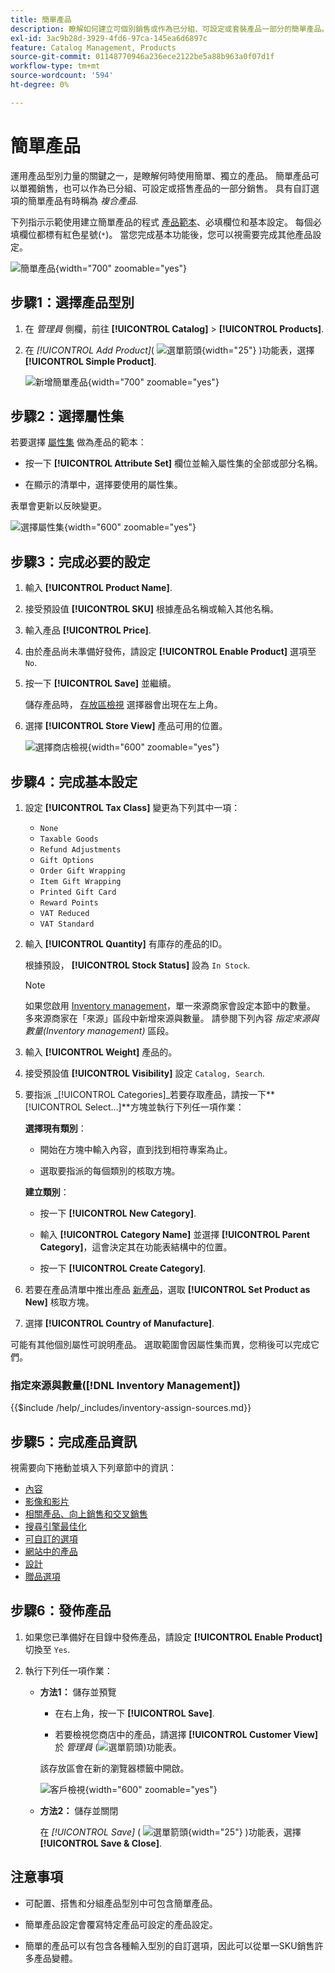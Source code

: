 ```yaml
---
title: 簡單產品
description: 瞭解如何建立可個別銷售或作為已分組、可設定或套裝產品一部分的簡單產品。
exl-id: 3ac9b28d-3929-4fd6-97ca-145ea6d6897c
feature: Catalog Management, Products
source-git-commit: 01148770946a236ece2122be5a88b963a0f07d1f
workflow-type: tm+mt
source-wordcount: '594'
ht-degree: 0%

---
```


# 簡單產品

運用產品型別力量的關鍵之一，是瞭解何時使用簡單、獨立的產品。 簡單產品可以單獨銷售，也可以作為已分組、可設定或搭售產品的一部分銷售。 具有自訂選項的簡單產品有時稱為 _複合產品_.

下列指示示範使用建立簡單產品的程式 [產品範本](attribute-sets.md)、必填欄位和基本設定。 每個必填欄位都標有紅色星號(`*`)。 當您完成基本功能後，您可以視需要完成其他產品設定。

![簡單產品](./assets/product-simple.png){width="700" zoomable="yes"}

## 步驟1：選擇產品型別

1. 在 _管理員_ 側欄，前往 **[!UICONTROL Catalog]** > **[!UICONTROL Products]**.

1. 在 _[!UICONTROL Add Product]_( ![選單箭頭](../assets/icon-menu-down-arrow-red.png){width="25"} )功能表，選擇&#x200B;**[!UICONTROL Simple Product]**.

   ![新增簡單產品](./assets/product-add-simple.png){width="700" zoomable="yes"}

## 步驟2：選擇屬性集

若要選擇 [屬性集](attribute-sets.md) 做為產品的範本：

- 按一下 **[!UICONTROL Attribute Set]** 欄位並輸入屬性集的全部或部分名稱。

- 在顯示的清單中，選擇要使用的屬性集。

表單會更新以反映變更。

![選擇屬性集](./assets/product-create-choose-attribute-set.png){width="600" zoomable="yes"}

## 步驟3：完成必要的設定

1. 輸入 **[!UICONTROL Product Name]**.

1. 接受預設值 **[!UICONTROL SKU]** 根據產品名稱或輸入其他名稱。

1. 輸入產品 **[!UICONTROL Price]**.

1. 由於產品尚未準備好發佈，請設定 **[!UICONTROL Enable Product]** 選項至 `No`.

1. 按一下 **[!UICONTROL Save]** 並繼續。

   儲存產品時， [存放區檢視](introduction.md#product-scope) 選擇器會出現在左上角。

1. 選擇 **[!UICONTROL Store View]** 產品可用的位置。

   ![選擇商店檢視](./assets/product-create-store-view-choose.png){width="600" zoomable="yes"}

## 步驟4：完成基本設定

1. 設定 **[!UICONTROL Tax Class]** 變更為下列其中一項：

   - `None`
   - `Taxable Goods`
   - `Refund Adjustments`
   - `Gift Options`
   - `Order Gift Wrapping`
   - `Item Gift Wrapping`
   - `Printed Gift Card`
   - `Reward Points`
   - `VAT Reduced`
   - `VAT Standard`

1. 輸入 **[!UICONTROL Quantity]** 有庫存的產品的ID。

   根據預設， **[!UICONTROL Stock Status]** 設為 `In Stock`.

   >[!NOTE]
   >
   >如果您啟用 [Inventory management](../inventory-management/introduction.md)，單一來源商家會設定本節中的數量。 多來源商家在「來源」區段中新增來源與數量。 請參閱下列內容 _指定來源與數量(Inventory management)_ 區段。

1. 輸入 **[!UICONTROL Weight]** 產品的。

1. 接受預設值 **[!UICONTROL Visibility]** 設定 `Catalog, Search`.

1. 要指派 _[!UICONTROL Categories]_若要存取產品，請按一下&#x200B;**[!UICONTROL Select…]**方塊並執行下列任一項作業：

   **選擇現有類別**：

   - 開始在方塊中輸入內容，直到找到相符專案為止。

   - 選取要指派的每個類別的核取方塊。

   **建立類別**：

   - 按一下 **[!UICONTROL New Category]**.

   - 輸入 **[!UICONTROL Category Name]** 並選擇 **[!UICONTROL Parent Category]**，這會決定其在功能表結構中的位置。

   - 按一下 **[!UICONTROL Create Category]**.

1. 若要在產品清單中推出產品 [新產品](../content-design/widget-new-products-list.md)，選取 **[!UICONTROL Set Product as New]** 核取方塊。

1. 選擇 **[!UICONTROL Country of Manufacture]**.

可能有其他個別屬性可說明產品。 選取範圍會因屬性集而異，您稍後可以完成它們。

### 指定來源與數量([!DNL Inventory Management])

{{$include /help/_includes/inventory-assign-sources.md}}

## 步驟5：完成產品資訊

視需要向下捲動並填入下列章節中的資訊：

- [內容](product-content.md)
- [影像和影片](product-images-and-video.md)
- [相關產品、向上銷售和交叉銷售](related-products-up-sells-cross-sells.md)
- [搜尋引擎最佳化](product-search-engine-optimization.md)
- [可自訂的選項](settings-advanced-custom-options.md)
- [網站中的產品](settings-basic-websites.md)
- [設計](settings-advanced-design.md)
- [贈品選項](product-gift-options.md)

## 步驟6：發佈產品

1. 如果您已準備好在目錄中發佈產品，請設定 **[!UICONTROL Enable Product]** 切換至 `Yes`.

1. 執行下列任一項作業：

   - **方法1：** 儲存並預覽

      - 在右上角，按一下 **[!UICONTROL Save]**.

      - 若要檢視您商店中的產品，請選擇 **[!UICONTROL Customer View]** 於 _管理員_ (![選單箭頭](../assets/icon-menu-down-arrow-black.png))功能表。

     該存放區會在新的瀏覽器標籤中開啟。

     ![客戶檢視](./assets/product-admin-customer-view.png){width="600" zoomable="yes"}

   - **方法2：** 儲存並關閉

     在 _[!UICONTROL Save]_ ( ![選單箭頭](../assets/icon-menu-down-arrow-red.png){width="25"} )功能表，選擇&#x200B;**[!UICONTROL Save & Close]**.

## 注意事項

- 可配置、搭售和分組產品型別中可包含簡單產品。

- 簡單產品設定會覆寫特定產品可設定的產品設定。

- 簡單的產品可以有包含各種輸入型別的自訂選項，因此可以從單一SKU銷售許多產品變體。
